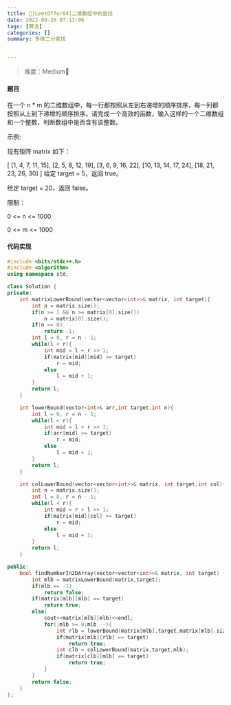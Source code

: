 ```yaml
---
title: 🎉|LeetOffer04|二维数组中的查找
date: 2022-09-26 07:13:06
tags: [算法]
categories: []
summary: 多维二分查找


---
```




> 难度：Medium🤔

#### 题目

在一个 n * m 的二维数组中，每一行都按照从左到右递增的顺序排序，每一列都按照从上到下递增的顺序排序。请完成一个高效的函数，输入这样的一个二维数组和一个整数，判断数组中是否含有该整数。

 

示例:

现有矩阵 matrix 如下：

[
  [1,   4,  7, 11, 15],
  [2,   5,  8, 12, 19],
  [3,   6,  9, 16, 22],
  [10, 13, 14, 17, 24],
  [18, 21, 23, 26, 30]
]
给定 target = 5，返回 true。

给定 target = 20，返回 false。

限制：

0 <= n <= 1000

0 <= m <= 1000

#### 代码实现

```c++
#include <bits/stdc++.h>
#include <algorithm>
using namespace std;

class Solution {
private:
    int matrixLowerBound(vector<vector<int>>& matrix, int target){
        int n = matrix.size();
        if(n >= 1 && n >= matrix[0].size())
            n = matrix[0].size();
        if(n == 0)
            return -1;
        int l = 0, r = n - 1;
        while(l < r){
            int mid = l + r >> 1;
            if(matrix[mid][mid] >= target)
                r = mid;
            else
                l = mid + 1;
        }
        return l;
    }

    int lowerBound(vector<int>& arr,int target,int n){
        int l = 0, r = n - 1;
        while(l < r){
            int mid = l + r >> 1;
            if(arr[mid] >= target)
                r = mid;
            else
                l = mid + 1;
        }
        return l;
    }

    int colLowerBound(vector<vector<int>>& matrix, int target,int col){
        int n = matrix.size();
        int l = 0, r = n - 1;
        while(l < r){
            int mid = r + l >> 1;
            if(matrix[mid][col] >= target)
                r = mid;
            else
                l = mid + 1;
        }
        return l;
    }

public:
    bool findNumberIn2DArray(vector<vector<int>>& matrix, int target) {
        int mlb = matrixLowerBound(matrix,target);
        if(mlb == -1)
            return false;
        if(matrix[mlb][mlb] == target)
            return true;
        else{
            cout<<matrix[mlb][mlb]<<endl;
            for(;mlb >= 0;mlb --){
                int rlb = lowerBound(matrix[mlb],target,matrix[mlb].size());
                if(matrix[mlb][rlb] == target)
                    return true;
                int clb = colLowerBound(matrix,target,mlb);
                if(matrix[clb][mlb] == target)
                    return true;
            }
        }
        return false;
    }
};
```

